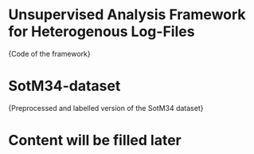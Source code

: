 
# Unsupervised Analysis Framework for Heterogenous Log-Files
  {Code of the framework}

# SotM34-dataset
  {Preprocessed and labelled version of the SotM34 dataset}


# Content will be filled later
